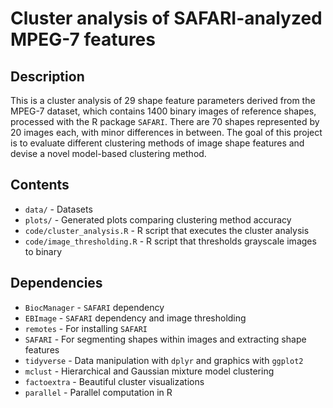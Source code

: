 # Cluster analysis of SAFARI-analyzed MPEG-7 features

## Description
This is a cluster analysis of 29 shape feature parameters derived from the 
MPEG-7 dataset, which contains 1400 binary images of reference shapes, 
processed with the R package `SAFARI`. There are 70 shapes represented by 20 
images each, with minor differences in between. The goal of this project is to 
evaluate different clustering methods of image shape features and devise a 
novel model-based clustering method.

## Contents
* `data/` - Datasets
* `plots/` - Generated plots comparing clustering method accuracy
* `code/cluster_analysis.R` - R script that executes the cluster analysis
* `code/image_thresholding.R` - R script that thresholds grayscale images to binary

## Dependencies
* `BiocManager` - `SAFARI` dependency
* `EBImage` - `SAFARI` dependency and image thresholding
* `remotes` - For installing `SAFARI`
* `SAFARI` - For segmenting shapes within images and extracting shape features
* `tidyverse` - Data manipulation with `dplyr` and graphics with `ggplot2`
* `mclust` - Hierarchical and Gaussian mixture model clustering
* `factoextra` - Beautiful cluster visualizations
* `parallel` - Parallel computation in R